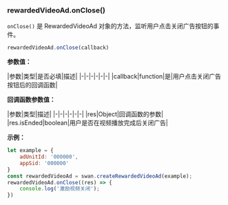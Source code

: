 ### rewardedVideoAd.onClose()

`onClose()` 是 RewardedVideoAd 对象的方法，监听用户点击关闭广告按钮的事件。

```js
rewardedVideoAd.onClose(callback)
```

**参数值：**

|参数|类型|是否必填|描述|
|-|-|-|-|-|-|
|callback|function|是|用户点击关闭广告按钮后的回调函数|


**回调函数参数值：**

|参数|类型|描述|
|-|-|-|-|-|-|
|res|Object|回调函数的参数|
|res.isEnded|boolean|用户是否在视频播放完成后关闭广告|


**示例：**

```js
let example = {
    adUnitId: '000000',
    appSid: '000000'
}
const rewardedVideoAd = swan.createRewardedVideoAd(example);
rewardedVideoAd.onClose((res) => {
    console.log('激励视频关闭');
})

```